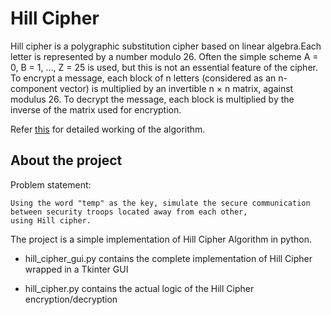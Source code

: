 # Hill Cipher 
Hill cipher is a polygraphic substitution cipher based on linear algebra.Each letter is represented by a number modulo 26. Often the simple scheme A = 0, B = 1, …, Z = 25 is used, but this is not an essential feature of the cipher. To encrypt a message, each block of n letters (considered as an n-component vector) is multiplied by an invertible n × n matrix, against modulus 26. To decrypt the message, each block is multiplied by the inverse of the matrix used for encryption.

Refer <a href='https://crypto.interactive-maths.com/hill-cipher.html'>this</a> for detailed working of the algorithm.

## About the project
Problem statement:
```
Using the word "temp" as the key, simulate the secure communication between security troops located away from each other, 
using Hill cipher.
```

The project is a simple implementation of Hill Cipher Algorithm in python.

- hill_cipher_gui.py contains the complete implementation of Hill Cipher wrapped in a Tkinter GUI

- hill_cipher.py contains the actual logic of the Hill Cipher encryption/decryption
